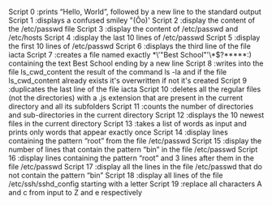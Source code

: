 Script 0 :prints “Hello, World”, followed by a new line to the standard output
Script 1 :displays a confused smiley "(Ôo)'
Script 2 :display the content of the /etc/passwd file
Script 3 :display the content of /etc/passwd and /etc/hosts
Script 4 :display the last 10 lines of /etc/passwd
Script 5 :display the first 10 lines of /etc/passwd
Script 6 :displays the third line of the file iacta
Script 7 :creates a file named exactly \*\\'"Best School"\'\\*$\?\*\*\*\*\*:) containing the text Best School ending by a new line
Script 8 :writes into the file ls_cwd_content the result of the command ls -la and if the file ls_cwd_content already exists it's overwritten if not it's created
Script 9 :duplicates the last line of the file iacta
Script 10 :deletes all the regular files (not the directories) with a .js extension that are present in the current directory and all its subfolders
Script 11 :counts the number of directories and sub-directories in the current directory
Script 12 :displays the 10 newest files in the current directory
Script 13 :takes a list of words as input and prints only words that appear exactly once
Script 14 :display lines containing the pattern “root” from the file /etc/passwd
Script 15 :display the number of lines that contain the pattern “bin” in the file /etc/passwd
Script 16 :display lines containing the pattern “root” and 3 lines after them in the file /etc/passwd
Script 17 :display all the lines in the file /etc/passwd that do not contain the pattern “bin”
Script 18 :display all lines of the file /etc/ssh/sshd_config starting with a letter
Script 19 :replace all characters A and c from input to Z and e respectively